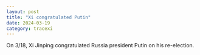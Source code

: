 ```yaml
---
layout: post
title: "Xi congratulated Putin"
date: 2024-03-19
category: tracexi
---
```


On 3/18, Xi Jinping congratulated Russia president Putin on his re-election.


